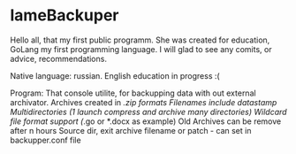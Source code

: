 # lameBackuper
Hello all, that my first public programm. She was created for education, GoLang my first programming language.
I will glad to see any comits, or advice, recommendations.

Native language: russian.
English education in progress :(

Program:
That console utilite, for backupping data with out external archivator.
Archives created in *.zip formats Filenames include datastamp
Multidirectories (1 launch compress and archive many directories)
Wildcard file format support (*.go or *.docx as example)
Old Archives can be remove after n hours
Source dir, exit archive filename or patch - can set in backupper.conf file


